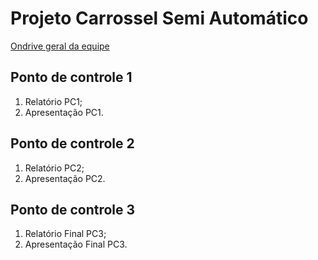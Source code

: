 # **Projeto Carrossel Semi Automático**

[Ondrive geral da equipe](https://unbbr-my.sharepoint.com/:f:/g/personal/170007057_aluno_unb_br/ElU6wsZ9GeRMhMLJWqyTwrIBUtGMYU7asUTWYxGCa1GnpA?e=95Ogdl)

## Ponto de controle 1
1. Relatório PC1;
2. Apresentação PC1.

## Ponto de controle 2
1. Relatório PC2;
2. Apresentação PC2.

## Ponto de controle 3
1. Relatório Final PC3;
2. Apresentação Final PC3.

 
